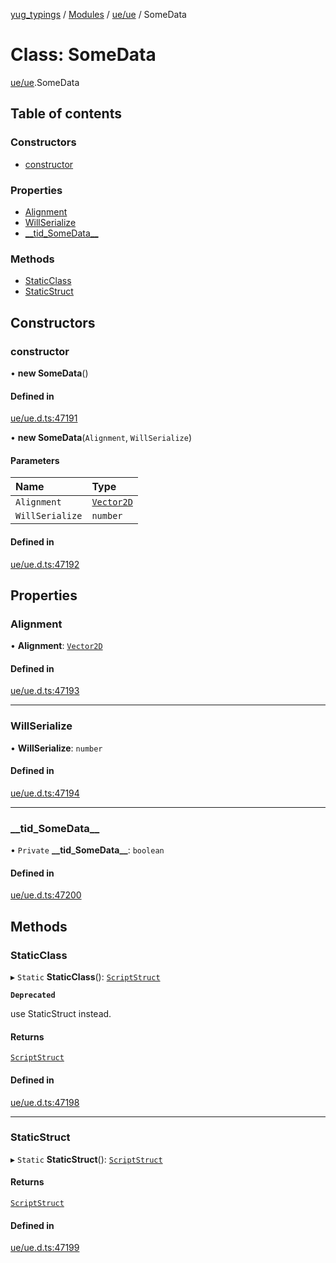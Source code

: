 [yug_typings](../README.md) / [Modules](../modules.md) / [ue/ue](../modules/ue_ue.md) / SomeData

# Class: SomeData

[ue/ue](../modules/ue_ue.md).SomeData

## Table of contents

### Constructors

- [constructor](ue_ue.SomeData.md#constructor)

### Properties

- [Alignment](ue_ue.SomeData.md#alignment)
- [WillSerialize](ue_ue.SomeData.md#willserialize)
- [\_\_tid\_SomeData\_\_](ue_ue.SomeData.md#__tid_somedata__)

### Methods

- [StaticClass](ue_ue.SomeData.md#staticclass)
- [StaticStruct](ue_ue.SomeData.md#staticstruct)

## Constructors

### constructor

• **new SomeData**()

#### Defined in

[ue/ue.d.ts:47191](https://github.com/YugMetaverse/yug_typings/blob/25cad34/ue/ue.d.ts#L47191)

• **new SomeData**(`Alignment`, `WillSerialize`)

#### Parameters

| Name | Type |
| :------ | :------ |
| `Alignment` | [`Vector2D`](ue_ue_s.Vector2D.md) |
| `WillSerialize` | `number` |

#### Defined in

[ue/ue.d.ts:47192](https://github.com/YugMetaverse/yug_typings/blob/25cad34/ue/ue.d.ts#L47192)

## Properties

### Alignment

• **Alignment**: [`Vector2D`](ue_ue_s.Vector2D.md)

#### Defined in

[ue/ue.d.ts:47193](https://github.com/YugMetaverse/yug_typings/blob/25cad34/ue/ue.d.ts#L47193)

___

### WillSerialize

• **WillSerialize**: `number`

#### Defined in

[ue/ue.d.ts:47194](https://github.com/YugMetaverse/yug_typings/blob/25cad34/ue/ue.d.ts#L47194)

___

### \_\_tid\_SomeData\_\_

• `Private` **\_\_tid\_SomeData\_\_**: `boolean`

#### Defined in

[ue/ue.d.ts:47200](https://github.com/YugMetaverse/yug_typings/blob/25cad34/ue/ue.d.ts#L47200)

## Methods

### StaticClass

▸ `Static` **StaticClass**(): [`ScriptStruct`](ue_ue.ScriptStruct.md)

**`Deprecated`**

use StaticStruct instead.

#### Returns

[`ScriptStruct`](ue_ue.ScriptStruct.md)

#### Defined in

[ue/ue.d.ts:47198](https://github.com/YugMetaverse/yug_typings/blob/25cad34/ue/ue.d.ts#L47198)

___

### StaticStruct

▸ `Static` **StaticStruct**(): [`ScriptStruct`](ue_ue.ScriptStruct.md)

#### Returns

[`ScriptStruct`](ue_ue.ScriptStruct.md)

#### Defined in

[ue/ue.d.ts:47199](https://github.com/YugMetaverse/yug_typings/blob/25cad34/ue/ue.d.ts#L47199)
